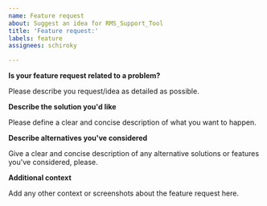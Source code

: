 ```yaml
---
name: Feature request
about: Suggest an idea for RMS_Support_Tool
title: 'Feature request:'
labels: feature
assignees: schiroky

---
```


**Is your feature request related to a problem?**

Please describe you request/idea as detailed as possible.

**Describe the solution you'd like**

Please define a clear and concise description of what you want to happen.

**Describe alternatives you've considered**

Give a clear and concise description of any alternative solutions or features you've considered, please.

**Additional context**

Add any other context or screenshots about the feature request here.
